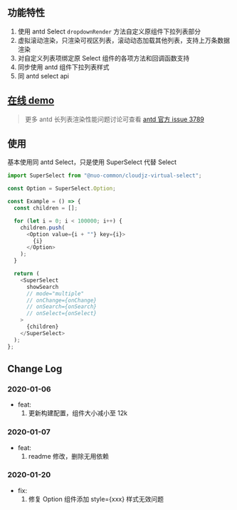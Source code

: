 <!-- ## 开始

```shell
npm i antd-virtual-select

# 私有库
npm i @nuo-common/cloudjz-virtual-select
``` -->

## 功能特性

1. 使用 antd Select `dropdownRender` 方法自定义原组件下拉列表部分
2. 虚拟滚动渲染，只渲染可视区列表，滚动动态加载其他列表，支持上万条数据渲染
3. 对自定义列表项绑定原 Select 组件的各项方法和回调函数支持
4. 同步使用 antd 组件下拉列表样式
5. 同 antd select api

## [在线 demo](https://codesandbox.io/s/88vznl9lm2)

> 更多 antd 长列表渲染性能问题讨论可查看 [antd 官方 issue 3789](https://github.com/ant-design/ant-design/issues/3789)

## 使用

基本使用同 antd Select，只是使用 SuperSelect 代替 Select

```js
import SuperSelect from "@nuo-common/cloudjz-virtual-select";

const Option = SuperSelect.Option;

const Example = () => {
  const children = [];

  for (let i = 0; i < 100000; i++) {
    children.push(
      <Option value={i + ""} key={i}>
        {i}
      </Option>
    );
  }

  return (
    <SuperSelect
      showSearch
      // mode="multiple"
      // onChange={onChange}
      // onSearch={onSearch}
      // onSelect={onSelect}
    >
      {children}
    </SuperSelect>
  );
};
```

<!--
## Feature

- Support tens of thousands of data scrolling smoothly
- Same as ant api, easy to use
- Simple to implement, can be modified according to needs
- Support for direct use in antd Form

## Code

- Use the antd Select dropdownRender method to customize the drop-down list content, rendering only about dozens of data in the viewport
- Calculate the scrolling distance of the list, re-render when scrolling about the height of the visible area, reduce the number of renderings and improve performance
- Represents methods such as antd Select onChange to implement the same api usage and callback parameter return

> [demo](https://codesandbox.io/s/88vznl9lm2) -->

## Change Log

### 2020-01-06

- feat:
  1. 更新构建配置，组件大小减小至 12k

### 2020-01-07

- feat:
  1. readme 修改，删除无用依赖

### 2020-01-20

- fix:
  1. 修复 Option 组件添加 style={xxx} 样式无效问题
